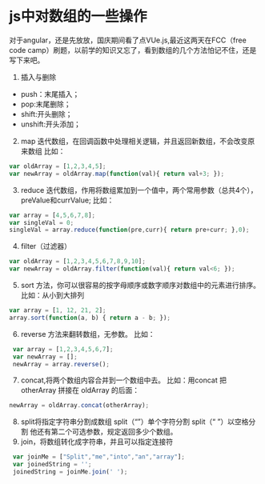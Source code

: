 # js中对数组的一些操作


对于angular，还是先放放，国庆期间看了点VUe.js,最近这两天在FCC（free code camp）刷题，以前学的知识又忘了，看到数组的几个方法怕记不住，还是写下来吧。 
1. 插入与删除
 * push：末尾插入；
 * pop:末尾删除； 
 * shift:开头删除； 
 * unshift:开头添加；

2. map 迭代数组，在回调函数中处理相关逻辑，并且返回新数组，不会改变原来数组 比如：
```js
var oldArray = [1,2,3,4,5]; 
var newArray = oldArray.map(function(val){ return val+3; }); 
```
3. reduce 迭代数组，作用将数组累加到一个值中，两个常用参数（总共4个），preValue和currValue; 比如： 
```js
var array = [4,5,6,7,8]; 
var singleVal = 0; 
singleVal = array.reduce(function(pre,curr){ return pre+curr; },0); 
```
4. filter（过滤器） 
```js
var oldArray = [1,2,3,4,5,6,7,8,9,10]; 
var newArray = oldArray.filter(function(val){ return val<6; }); 
```
5. sort 方法，你可以很容易的按字母顺序或数字顺序对数组中的元素进行排序。 比如：从小到大排列 
```js
var array = [1, 12, 21, 2]; 
array.sort(function(a, b) { return a - b; }); 
``` 
6. reverse 方法来翻转数组，无参数。 
比如： 
```js
 var array = [1,2,3,4,5,6,7]; 
 var newArray = []; 
 newArray = array.reverse(); 
 ```
 7. concat,将两个数组内容合并到一个数组中去。 比如：用concat 把 otherArray 拼接在 oldArray 的后面： 
 ```js
 newArray = oldArray.concat(otherArray); 
 ```
8. split将指定字符串分割成数组 split（“”）单个字符分割 split（“ ”）以空格分割 他还有第二个可选参数，规定返回多少个数组。 
9. join，将数组转化成字符串，并且可以指定连接符 
```js
 var joinMe = ["Split","me","into","an","array"]; 
 var joinedString = ''; 
 joinedString = joinMe.join(' '); 
 ```
